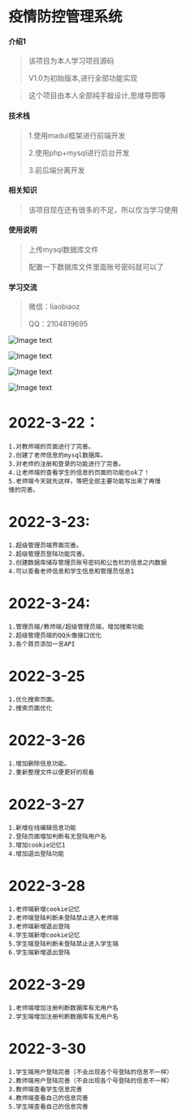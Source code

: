 
# 疫情防控管理系统

#### 介绍1

>该项目为本人学习项目源码
>
>V1.0为初始版本,进行全部功能实现

>这个项目由本人全部纯手敲设计,思维导图等
>

#### 技术栈
>1.使用madui框架进行前端开发
>
>2.使用php+mysql进行后台开发
>
>3.前后端分离开发
>

#### 相关知识

>该项目现在还有很多的不足，所以仅当学习使用

#### 使用说明
>上传mysql数据库文件
>
> 配置一下数据库文件里面账号密码就可以了
> 

#### 学习交流
>微信：liaobiaoz
> 
> QQ：2104819695

![Image text](https://i.bmp.ovh/imgs/2022/03/30/991f89792122879b.png)

![Image text](https://i.bmp.ovh/imgs/2022/03/30/89ea701d16fecd4a.png)

![Image text](https://i.bmp.ovh/imgs/2022/03/30/ab2509f72f99ce44.png)

![Image text](https://i.bmp.ovh/imgs/2022/03/30/c9d90b30e558f857.png)


#    2022-3-22：
    1.对教师端的页面进行了完善。
    2.创建了老师信息的mysql数据库。
    3.对老师的注册和登录的功能进行了完善。
    4.让老师端的查看学生的信息的页面的功能也ok了！
    5.老师端今天就先这样，等把全部主要功能写出来了再慢
    慢的完善。

#   2022-3-23:
    1.超级管理员端界面完善。
    2.超级管理员登陆功能完善。
    3.创建数据库储存管理员账号密码和公告栏的信息之内数据
    4.可以查看老师信息和学生信息和管理员信息1

# 2022-3-24:
    1.管理员端/教师端/超级管理员端，增加搜索功能
    2.超级管理员端的QQ头像接口优化
    3.各个首页添加一言API

# 2022-3-25
    1.优化搜索页面。
    2.搜索页面优化
# 2022-3-26
    1.增加删除信息功能。
    2.重新整理文件以便更好的观看
# 2022-3-27
    1.新增在线编辑信息功能
    2.登陆页面增加判断有无登陆用户名
    3.增加cookie记忆1
    4.增加退出登陆功能
#  2022-3-28
    1.老师端新增cookie记忆
    2.老师端登陆判断未登陆禁止进入老师端
    3.老师端新增退出登陆
    4.学生端新增cookie记忆
    5.学生端登陆判断未登陆禁止进入学生端
    6.学生端新增退出登陆
#  2022-3-29
    1.老师端增加注册判断数据库有无用户名
    2.学生端增加注册判断数据库有无用户名
# 2022-3-30
    1.学生端用户登陆完善（不会出现各个号登陆的信息不一样）
    2.教师端用户登陆完善（不会出现各个号登陆的信息不一样）
    3.教师端查看学生信息完善
    4.教师端查看自己的信息完善
    5.学生端查看自己的信息完善